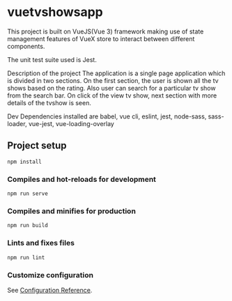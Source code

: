 # vuetvshowsapp
This project is built on VueJS(Vue 3) framework making use of state management features of VueX store to interact between different components.

The unit test suite used is Jest.

Description of the project
The application is a single page application which is divided in two sections. On the first section, the user is shown all the tv shows based on the rating. Also user can search for a particular tv show from the search bar. 
On click of the view tv show, next section with more details of the tvshow is seen.

Dev Dependencies installed are 
babel, vue cli, eslint, jest, node-sass, sass-loader, vue-jest, vue-loading-overlay

## Project setup
```
npm install
```

### Compiles and hot-reloads for development
```
npm run serve
```

### Compiles and minifies for production
```
npm run build
```

### Lints and fixes files
```
npm run lint
```

### Customize configuration
See [Configuration Reference](https://cli.vuejs.org/config/).

